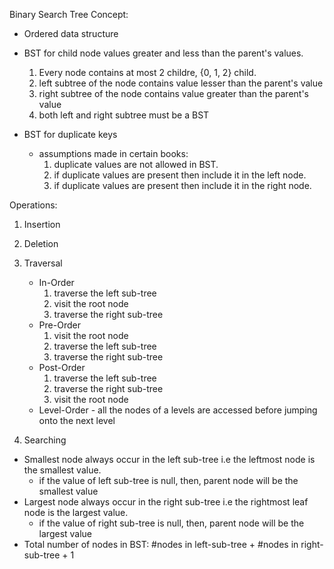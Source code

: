Binary Search Tree Concept: 
- Ordered data structure
- BST for child node values greater and less than the parent's values.
  1. Every node contains at most 2 childre, {0, 1, 2} child.
  2. left subtree of the node contains value lesser than the parent's value
  3. right subtree of the node contains value greater than the parent's value
  4. both left and right subtree must be a BST

- BST for duplicate keys
  * assumptions made in certain books: 
    1. duplicate values are not allowed in BST.
    2. if duplicate values are present then include it in the left node.
    3. if duplicate values are present then include it in the right node.
  

Operations:
  1. Insertion
  2. Deletion
  3. Traversal
    
      * In-Order
          1. traverse the left sub-tree
          2. visit the root node
          3. traverse the right sub-tree
      * Pre-Order  
          1. visit the root node
          2. traverse the left sub-tree
          3. traverse the right sub-tree
      * Post-Order
          1. traverse the left sub-tree
          2. traverse the right sub-tree
          3. visit the root node
      * Level-Order - all the nodes of a levels are accessed before jumping onto the next level 
  4. Searching
  
- Smallest node always occur in the left sub-tree i.e the leftmost node is the smallest value.
  * if the value of left sub-tree is null, then, parent node will be the smallest value
- Largest node always occur in the right sub-tree i.e the rightmost leaf node is the largest value.
  * if the value of right sub-tree is null, then, parent node will be the largest value
- Total number of nodes in BST: #nodes in left-sub-tree + #nodes in right-sub-tree + 1
